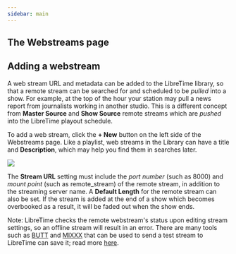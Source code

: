 ```yaml
---
sidebar: main
---
```


The Webstreams page
-------------------

## Adding a webstream
A web stream URL and metadata can be added to the LibreTime library, so that a remote stream can be searched for and scheduled to be *pulled* into a show. For example, at the top of the hour your station may pull a news report from journalists working in another studio. This is a different concept from **Master Source** and **Show Source** remote streams which are *pushed* into the LibreTime playout schedule.

To add a web stream, click the **+ New** button on the left side of the Webstreams page. Like a playlist, web streams in the Library can have a title and **Description**, which may help you find them in searches later.

![](webstream.jpg)

The **Stream URL** setting must include the *port number* (such as 8000) and *mount point* (such as remote\_stream) of the remote stream, in addition to the streaming server name. A **Default Length** for the remote stream can also be set. If the stream is added at the end of a show which becomes overbooked as a result, it will be faded out when the show ends.

Note: LibreTime checks the remote webstream's status upon editing stream settings, so an offline stream will result in an error. There are many tools such as [BUTT](https://danielnoethen.de/butt/) and [MIXXX](https://www.mixxx.org) that can be used to send a test stream to LibreTime can save it; read more [here](../live-shows-with-mixxx/index.md).
